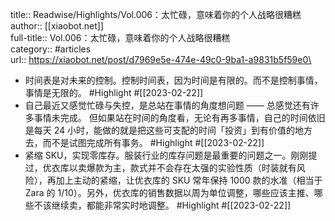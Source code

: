 title:: Readwise/Highlights/Vol.006：太忙碌，意味着你的个人战略很糟糕
author:: [[xiaobot.net]]\
full-title:: Vol.006：太忙碌，意味着你的个人战略很糟糕\
category:: #articles\
url:: https://xiaobot.net/post/d7969e5e-474e-49c0-9ba1-a9831b5f59e0\

- 时间表是对未来的控制。控制时间表，因为时间是有限的。而不是控制事情，事情是无限的。 #Highlight #[[2023-02-22]]
- 自己最近又感觉忙碌与失控，是总站在事情的角度想问题 —— 总感觉还有许多事情未完成。 但如果站在时间的角度看，无论有再多事情，自己的时间依旧是每天 24 小时，能做的就是把这些可支配的时间「投资」到有价值的地方去，而不是试图完成所有事务。 #Highlight #[[2023-02-22]]
- 紧缩 SKU，实现零库存。服装行业的库存问题是最重要的问题之一。刚刚提过，优衣库以卖爆款为主，款式并不会存在太强的实验性质（时装就有风险），再加上主动的紧缩，让优衣库的 SKU 常年保持 1000 款的水准（相当于 Zara 的 1/10）。另外，优衣库的销售数据以周为单位调整，哪些应该主推、哪些不该继续卖，都能非常实时地调整。 #Highlight #[[2023-02-22]]